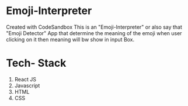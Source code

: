 # Emoji-Interpreter
Created with CodeSandbox
This is an "Emoji-Interpreter" or also say that "Emoji Detector" App that determine the meaning of the emoji when user clicking on it then meaning will bw show in input Box.

# Tech- Stack

1. React JS
2. Javascript
3. HTML
4. CSS
